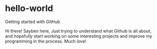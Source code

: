 # hello-world
Getting started with GitHub

Hi there!  Sayben here, Just trying to understand what Github is all about, and hopefully start working on some interesting projects and improve my programming in the process.  Much love!
